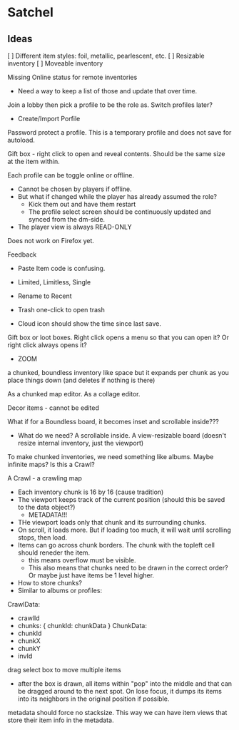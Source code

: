 # Satchel

## Ideas
[ ] Different item styles: foil, metallic, pearlescent, etc.
[ ] Resizable inventory
[ ] Moveable inventory


Missing Online status for remote inventories
- Need a way to keep a list of those and update that over time.

Join a lobby then pick a profile to be the role as. Switch profiles later?
+ Create/Import Porfile

Password protect a profile. This is a temporary profile and does not save for autoload.

Gift box - right click to open and reveal contents. Should be the same size at the item within.

Each profile can be toggle online or offline.
- Cannot be chosen by players if offline.
- But what if changed while the player has already assumed the role?
  - Kick them out and have them restart
  - The profile select screen should be continuously updated and synced from the dm-side.
- The player view is always READ-ONLY

Does not work on Firefox yet.


Feedback
- Paste Item code is confusing.
- Limited, Limitless, Single
- Rename to Recent

- Trash one-click to open trash

- Cloud icon should show the time since last save.

Gift box or loot boxes. Right click opens a menu so that you can open it? Or right click always opens it?


- ZOOM

a chunked, boundless inventory like space but it expands per chunk as you place things down (and deletes if nothing is there)

As a chunked map editor.
As a collage editor.

Decor items - cannot be edited

What if for a Boundless board, it becomes inset and scrollable inside???

- What do we need? A scrollable inside. A view-resizable board (doesn't resize internal inventory, just the viewport)



To make chunked inventories, we need something like albums. Maybe infinite maps? Is this a Crawl?

A Crawl - a crawling map
- Each inventory chunk is 16 by 16 (cause tradition)
- The viewport keeps track of the current position (should this be saved to the data object?)
  - METADATA!!!
- THe viewport loads only that chunk and its surrounding chunks.
- On scroll, it loads more. But if loading too much, it will wait until scrolling stops, then load.
- Items can go across chunk borders. The chunk with the topleft cell should reneder the item.
  - this means overflow must be visible.
  - This also means that chunks need to be drawn in the correct order? Or maybe just have items be 1 level higher.
- How to store chunks?
- Similar to albums or profiles:

CrawlData:
- crawlId
- chunks: {
  chunkId: chunkData
}
ChunkData:
- chunkId
- chunkX
- chunkY
- invId



drag select box to move multiple items
- after the box is drawn, all items within "pop" into the middle and that can be dragged around to the next spot. On lose focus, it dumps its items into its neighbors in the original position if possible.


metadata should force no stacksize. This way we can have item views that store their item info in the metadata.


